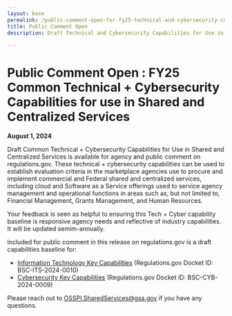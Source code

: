 ```yaml
---
layout: base
permalink: /public-comment-open-for-fy25-technical-and-cybersecurity-capabilities-for-shared-services/
title: Public Comment Open
description: Draft Technical and Cybersecurity Capabilities for Use in Shared and Centralized Services available for agency and public comment on regulations.gov.

---
```


<div id="main-content">
    <div class="grid-container padding-bottom-5 padding-top-5">
        <h1>
            Public Comment Open : FY25 Common Technical + Cybersecurity Capabilities for use in Shared and Centralized Services
        </h1>
        <p><b>August 1, 2024</b></p>
        <p>Draft Common Technical + Cybersecurity Capabilities for Use in Shared and Centralized Services is available for agency and public comment on regulations.gov.  These technical + cybersecurity capabilities can be used to establish evaluation criteria in the marketplace agencies use to procure and implement commercial and Federal shared and centralized services, including cloud and Software as a Service offerings used to service agency management and operational functions in areas such as, but not limited to, Financial Management, Grants Management, and Human Resources.  </p>
        <p>Your feedback is seen as helpful to ensuring this Tech + Cyber capability baseline is responsive agency needs and reflective of industry capabilities.  It will be updated semim-annually.</p>
        <p>
        Included for public comment in this release on regulations.gov is a draft capabilities baseline for:
        </p>
        <ul>
            <li><a href="https://www.regulations.gov/docket/BSC-ITS-2024-0010" title="Information Technology Key Capabilities" target="_blank">Information Technology Key Capabilities</a> (Regulations.gov Docket ID: BSC-ITS-2024-0010)</li>
            <li><a href="https://www.regulations.gov/docket/BSC-CYB-2024-0009" title="Cybersecurity Key Capabilities" target="_blank">Cybersecurity Key Capabilities</a> (Regulations.gov Docket ID: BSC-CYB-2024-0009)</li>
        </ul>
        <p>Please reach out to <a href="mailto: OSSPI.SharedServices@gsa.gov">OSSPI.SharedServices@gsa.gov</a> if you have any questions.</p>
    </div>
</div>

